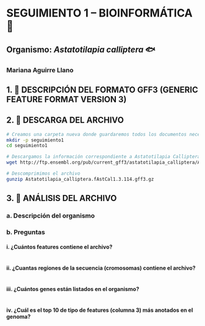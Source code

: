 
# SEGUIMIENTO 1 – BIOINFORMÁTICA 🧬
## Organismo: *Astatotilapia calliptera* 🐟
### Mariana Aguirre Llano



## 1. 📑 DESCRIPCIÓN DEL FORMATO GFF3 (GENERIC FEATURE FORMAT VERSION 3)
### 

## 2. 📁 DESCARGA DEL ARCHIVO 
```bash
# Creamos una carpeta nueva donde guardaremos todos los documentos necesarios para este ejercicio y accedemos a ella
mkdir -p seguimiento1
cd seguimiento1

# Descargamos la información correspondiente a Astatotilapia Calliptera usando el comando wget que nos permite descargar archivos de Internet
wget http://ftp.ensembl.org/pub/current_gff3/astatotilapia_calliptera/Astatotilapia_calliptera.fAstCal1.3.114.gff3.gz

# Descomprimimos el archivo 
gunzip Astatotilapia_calliptera.fAstCal1.3.114.gff3.gz
```

## 3. 🎯 ANÁLISIS DEL ARCHIVO

### a. Descripción del organismo

### 

### b. Preguntas

#### i. ¿Cuántos features contiene el archivo?
``` bash

```
#### ii. ¿Cuantas regiones de la secuencia (cromosomas) contiene el archivo?
``` bash

```
#### iii. ¿Cuántos genes están listados en el organismo?
``` bash

```

#### iv. ¿Cuál es el top 10 de tipo de features (columna 3) más anotados en el genoma?
``` bash

```



